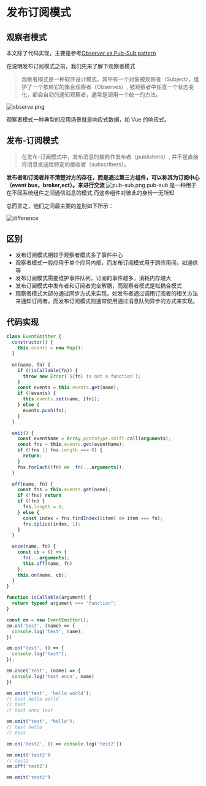 # 发布订阅模式
## 观察者模式
本文除了代码实现，主要是参考[Observer vs Pub-Sub pattern](https://hackernoon.com/observer-vs-pub-sub-pattern-50d3b27f838c)

在说明发布订阅模式之前，我们先来了解下观察者模式

> 观察者模式是一种软件设计模式，其中有一个对象被观察者（Subject），维护了一个依赖它的集合观察者（Observes）, 被观察者中任意一个状态变化，都会自动的通知观察者，通常是调用一个统一的方法。

![observe.png](https://hackernoon.com/_next/image?url=https%3A%2F%2Fcdn.hackernoon.com%2Fhn-images%2F1*s1kclXywIwae86iNa7cKZQ.png&w=1080&q=75)

观察者模式一种典型的应用场景就是响应式数据，如 Vue 的响应式。

## 发布-订阅模式

> 在发布-订阅模式中，发布消息的被称作发布者（publishers）, 并不是直接将消息发送给特定的接收者（subscribers）。

**发布者和订阅者并不清楚对方的存在，而是通过第三方组件，可以称其为订阅中心（event bus，broker,ect）。来进行交流**
![pub-sub.png](https://hackernoon.com/_next/image?url=https%3A%2F%2Fcdn.hackernoon.com%2Fhn-images%2F1*-GHFC93E4ODwNc98IE5_vA.gif&w=1080&q=75)
pub-sub 是一种用于在不同系统组件之间通信消息的模式,而这些组件对彼此的身份一无所知

总而言之，他们之间最主要的差别如下所示：

![difference](https://hackernoon.com/_next/image?url=https%3A%2F%2Fcdn.hackernoon.com%2Fhn-images%2F1*NcicKEqwUaI8VEc-Ejk6Dg.jpeg&w=1080&q=75)

## 区别

- 发布订阅模式相较于观察者模式多了事件中心
- 观察者模式一般应用于单个应用内部，而发布订阅模式用于跨应用间，如通信等
- 发布订阅模式需要维护事件队列，订阅的事件越多，消耗内存越大
- 发布订阅模式中发布者和订阅者完全解耦，而观察者模式是松耦合模式
- 观察者模式大部分通过同步方式来实现，如发布者通过调用订阅者的相关方法来通知订阅者，而发布订阅模式则通常使用通过消息队列异步的方式来实现。

## 代码实现

```js
class EventEmitter {
  constructor() {
    this.events = new Map();
  }

  on(name, fn) {
    if (!isCallable(fn)) {
      throw new Error(`${fn} is not a function`);
    }
    const events = this.events.get(name);
    if (!events) {
      this.events.set(name, [fn]);
    } else {
      events.push(fn);
    }
  }

  emit() {
    const eventName = Array.prototype.shift.call(arguments);
    const fns = this.events.get(eventName);
    if (!fns || fns.length === 0) {
      return;
    }
    fns.forEach((fn) =>  fn(...arguments));
  }

  off(name, fn) {
    const fns = this.events.get(name);
    if (!fns) return
    if (!fn) {
      fns.length = 0;
    } else {
      const index = fns.findIndex((item) => item === fn);
      fns.splice(index, 1);
    }
  }

  once(name, fn) {
    const cb = () => {
      fn(...arguments);
      this.off(name, fn)
    };
    this.on(name, cb);
  }
}

function isCallable(argument) {
  return typeof argument === "function";
}

const em = new EventEmitter();
em.on('test', (name) => {
  console.log('test', name);
})

em.on("test", () => {
  console.log("test");
});

em.once('test', (name) => {
  console.log('test once', name)
})

em.emit('test', 'hello world');
// test hello world
// test
// test once test

em.emit("test", "hello");
// test hello
// test

em.on('test2', () => console.log('test2'))

em.emit('test2')
// test2
em.off('test2')

em.emit('test2')
```



